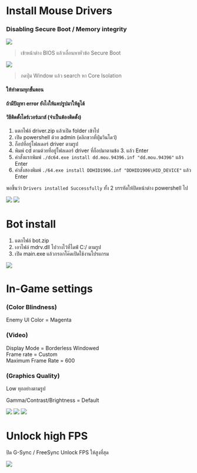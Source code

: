 # Install Mouse Drivers

### Disabling Secure Boot / Memory integrity

![](https://blog.janjan.net/wp/wp-content/uploads/2022/10/asrock-uefi-secure-boot-enabled-02.jpg)
> เข้าหน้าต่าง BIOS แล้วเลื่อนหาหัวข้อ Secure Boot

![](https://i.imgur.com/lzJ7aCT.png)
> กดปุ่ม Window แล้ว search หา Core Isolation

#### ให้ทำตามทุกขั้นตอน
#### ถ้ามีปัญหา error ยังไงให้แคปรูปมาให้ดูได้
#### วิธีติดตั้งไดร์เวอร์เมาส์ (จำเป็นต้องติดตั้ง)

1.  แตกไฟล์ driver.zip แล้วเปิด folder เข้าไป
2.  เปิด powershell ด้วย admin (คลิกขวาที่ปุ่มวินโดว์)
3.  ก็อปที่อยู่โฟลเดอร์ driver ตามรูป
4.  พิมพ์ cd ตามด้วยที่อยู่โฟลเดอร์ driver ที่ก็อปมาตามข้อ 3. แล้ว Enter
5.  คำสั่งแรกพิมพ์  ```./dc64.exe install dd.mou.94396.inf "dd.mou.94396"```      แล้ว Enter 
6.  คำสั่งสองพิมพ์  ```./64.exe install DDHID1906.inf "DDHID1906\HID_DEVICE"```   แล้ว Enter

พอขึ้นว่า ```Drivers installed Successfully```  ทั้ง 2 บรรทัดให้ปิดหน้าต่าง powershell ไป

![](https://i.imgur.com/nKLVp0B.png)
![](https://i.imgur.com/waYp3hS.png)

# Bot install

1. แตกไฟล์ bot.zip 
2. เอาไฟล์ mdrv.dll ไปวางไว้ที่ไดฟ์  C:/  ตามรูป
3. เปิด main.exe แล้วกรอกโค๊ดเปิดใช้งานโปรแกรม

![](https://i.imgur.com/zDkTUim.png)

# In-Game settings

### (Color Blindness) <br />
Enemy UI Color  =  Magenta

### (Video) <br />
Display Mode = Borderless Windowed <br />
Frame rate = Custom <br />
Maximum Frame Rate = 600

### (Graphics Quality) <br />
Low ทุกอย่างตามรูป

Gamma/Contrast/Brightness = Default

![](https://i.imgur.com/INbk0xj.png)
![](https://i.imgur.com/zkeczgN.png)
![](https://i.imgur.com/BC0bRWu.png)

# Unlock high FPS

ปิด G-Sync / FreeSync Unlock FPS ให้สูงที่สุด

![](https://i.imgur.com/OsqeQf1.png)

